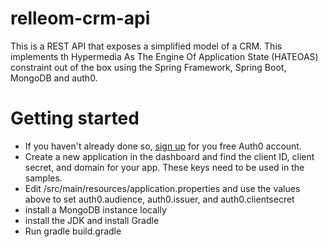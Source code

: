 # relleom-crm-api
This is a REST API that exposes a simplified model of a CRM.  This implements th Hypermedia As The Engine Of Application State (HATEOAS) constraint out of the box using the Spring Framework, Spring Boot, MongoDB and auth0.

# Getting started
 * If you haven't already done so, [sign up](https://auth0.com/signup) for you free Auth0 account.
 * Create a new application in the dashboard and find the client ID, client secret, and domain for your app. These keys need to be used in the samples.
 * Edit /src/main/resources/application.properties and use the values above to set auth0.audience, auth0.issuer, and auth0.clientsecret
 * install a MongoDB instance locally
 * install the JDK and install Gradle
 * Run gradle build.gradle
